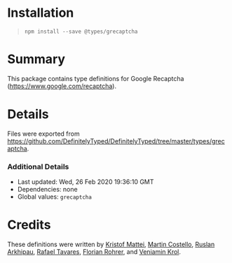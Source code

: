 # Installation
> `npm install --save @types/grecaptcha`

# Summary
This package contains type definitions for Google Recaptcha (https://www.google.com/recaptcha).

# Details
Files were exported from https://github.com/DefinitelyTyped/DefinitelyTyped/tree/master/types/grecaptcha.

### Additional Details
 * Last updated: Wed, 26 Feb 2020 19:36:10 GMT
 * Dependencies: none
 * Global values: `grecaptcha`

# Credits
These definitions were written by [Kristof Mattei](http://kristofmattei.be), [Martin Costello](https://martincostello.com/), [Ruslan Arkhipau](https://github.com/DethAriel), [Rafael Tavares](https://github.com/rafaeltavares), [Florian Rohrer](https://github.com/RohrerF), and [Veniamin Krol](https://github.com/vkrol).
